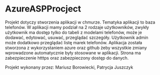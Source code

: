 # AzureASPProcject

Projekt dotyczy stworzenia aplikacji w chmurze. Tematyka aplikacji to baza telefonów. 
W aplikacji mamy podział na 2 rodzaje użytkowników, zwykły użytkownik ma dostęp tylko do tabeli z modelami telefonów, może je dodawać, edytować, usuwać, przeglądać szczegóły. 
Użytkownik admin może dodatkowo przeglądać listę marek telefonów. 
Aplikacja została stworzona z wykorzystaniem azure oraz github żeby wszystkie zmiany wprowadzone automatycznie były stosowane w aplikacji. 
Strona ma zabezpieczenie htttps oraz zabezpieczony dostęp do danych.


Projekt wykonany przez: Mariusz Borowiecki, Patrycja Juszczyk
